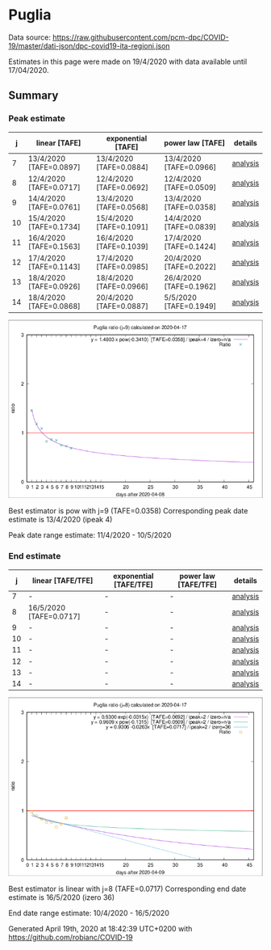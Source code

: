 # Puglia


Data source: https://raw.githubusercontent.com/pcm-dpc/COVID-19/master/dati-json/dpc-covid19-ita-regioni.json

Estimates in this page were made on 19/4/2020 with data available until 17/04/2020.


## Summary 

### Peak estimate 
|j|linear [TAFE]|exponential [TAFE]|power law [TAFE]|details|
|---|----|-----------|---------|-------|
|7|13/4/2020 [TAFE=0.0897]|13/4/2020 [TAFE=0.0884]|13/4/2020 [TAFE=0.0966]|[analysis](COVID-19_puglia_j7_2020-04-17.md)|
|8|12/4/2020 [TAFE=0.0717]|12/4/2020 [TAFE=0.0692]|12/4/2020 [TAFE=0.0509]|[analysis](COVID-19_puglia_j8_2020-04-17.md)|
|9|14/4/2020 [TAFE=0.0761]|13/4/2020 [TAFE=0.0568]|13/4/2020 [TAFE=0.0358]|[analysis](COVID-19_puglia_j9_2020-04-17.md)|
|10|15/4/2020 [TAFE=0.1734]|15/4/2020 [TAFE=0.1091]|14/4/2020 [TAFE=0.0839]|[analysis](COVID-19_puglia_j10_2020-04-17.md)|
|11|16/4/2020 [TAFE=0.1563]|16/4/2020 [TAFE=0.1039]|17/4/2020 [TAFE=0.1424]|[analysis](COVID-19_puglia_j11_2020-04-17.md)|
|12|17/4/2020 [TAFE=0.1143]|17/4/2020 [TAFE=0.0985]|20/4/2020 [TAFE=0.2022]|[analysis](COVID-19_puglia_j12_2020-04-17.md)|
|13|18/4/2020 [TAFE=0.0926]|18/4/2020 [TAFE=0.0966]|26/4/2020 [TAFE=0.1962]|[analysis](COVID-19_puglia_j13_2020-04-17.md)|
|14|18/4/2020 [TAFE=0.0868]|20/4/2020 [TAFE=0.0887]|5/5/2020 [TAFE=0.1949]|[analysis](COVID-19_puglia_j14_2020-04-17.md)|

![best peak estimate](COVID-19_puglia_j9_2020-04-17.png)

Best estimator is pow with j=9 (TAFE=0.0358)
Corresponding peak date estimate is 13/4/2020 (ipeak 4)


Peak date range estimate: 11/4/2020 - 10/5/2020

### End estimate 
|j|linear [TAFE/TFE]|exponential [TAFE/TFE]|power law [TAFE/TFE]|details|
|---|----|-----------|---------|-------|
|7|-|-|-|[analysis](COVID-19_puglia_j7_2020-04-17.md)|
|8|16/5/2020 [TAFE=0.0717]|-|-|[analysis](COVID-19_puglia_j8_2020-04-17.md)|
|9|-|-|-|[analysis](COVID-19_puglia_j9_2020-04-17.md)|
|10|-|-|-|[analysis](COVID-19_puglia_j10_2020-04-17.md)|
|11|-|-|-|[analysis](COVID-19_puglia_j11_2020-04-17.md)|
|12|-|-|-|[analysis](COVID-19_puglia_j12_2020-04-17.md)|
|13|-|-|-|[analysis](COVID-19_puglia_j13_2020-04-17.md)|
|14|-|-|-|[analysis](COVID-19_puglia_j14_2020-04-17.md)|

![best zero estimate](COVID-19_puglia_j8_2020-04-17.png)

Best estimator is linear with j=8 (TAFE=0.0717)
Corresponding end date estimate is 16/5/2020 (izero 36)


End date range estimate: 10/4/2020 - 16/5/2020

Generated April 19th, 2020 at 18:42:39 UTC+0200 with https://github.com/robianc/COVID-19
